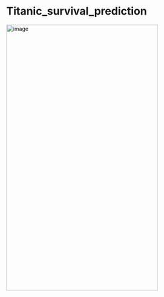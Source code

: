 # Titanic_survival_prediction
<img width="400" height="700" alt="image" src="https://github.com/user-attachments/assets/e9fb1b3d-0e42-4ff0-af17-891b2d3bf27d" />
